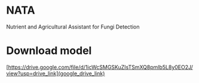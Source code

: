 # NATA
Nutrient and Agricultural Assistant for Fungi Detection 

# Download model
[https://drive.google.com/file/d/1icWcSMGSKuZIsTSmXQ8pmlb5L8y0EO2J/view?usp=drive_link](google_drive_link)
